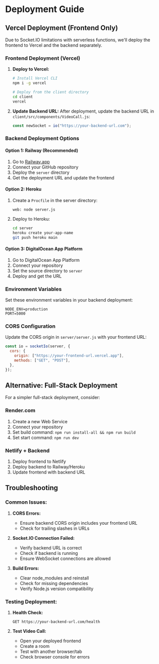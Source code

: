 # Deployment Guide

## Vercel Deployment (Frontend Only)

Due to Socket.IO limitations with serverless functions, we'll deploy the frontend to Vercel and the backend separately.

### Frontend Deployment (Vercel)

1. **Deploy to Vercel:**

   ```bash
   # Install Vercel CLI
   npm i -g vercel

   # Deploy from the client directory
   cd client
   vercel
   ```

2. **Update Backend URL:**
   After deployment, update the backend URL in `client/src/components/VideoCall.js`:
   ```javascript
   const newSocket = io("https://your-backend-url.com");
   ```

### Backend Deployment Options

#### Option 1: Railway (Recommended)

1. Go to [Railway.app](https://railway.app)
2. Connect your GitHub repository
3. Deploy the `server` directory
4. Get the deployment URL and update the frontend

#### Option 2: Heroku

1. Create a `Procfile` in the server directory:
   ```
   web: node server.js
   ```
2. Deploy to Heroku:
   ```bash
   cd server
   heroku create your-app-name
   git push heroku main
   ```

#### Option 3: DigitalOcean App Platform

1. Go to DigitalOcean App Platform
2. Connect your repository
3. Set the source directory to `server`
4. Deploy and get the URL

### Environment Variables

Set these environment variables in your backend deployment:

```env
NODE_ENV=production
PORT=5000
```

### CORS Configuration

Update the CORS origin in `server/server.js` with your frontend URL:

```javascript
const io = socketIo(server, {
  cors: {
    origin: ["https://your-frontend-url.vercel.app"],
    methods: ["GET", "POST"],
  },
});
```

## Alternative: Full-Stack Deployment

For a simpler full-stack deployment, consider:

### Render.com

1. Create a new Web Service
2. Connect your repository
3. Set build command: `npm run install-all && npm run build`
4. Set start command: `npm run dev`

### Netlify + Backend

1. Deploy frontend to Netlify
2. Deploy backend to Railway/Heroku
3. Update frontend with backend URL

## Troubleshooting

### Common Issues:

1. **CORS Errors:**

   - Ensure backend CORS origin includes your frontend URL
   - Check for trailing slashes in URLs

2. **Socket.IO Connection Failed:**

   - Verify backend URL is correct
   - Check if backend is running
   - Ensure WebSocket connections are allowed

3. **Build Errors:**
   - Clear node_modules and reinstall
   - Check for missing dependencies
   - Verify Node.js version compatibility

### Testing Deployment:

1. **Health Check:**

   ```
   GET https://your-backend-url.com/health
   ```

2. **Test Video Call:**
   - Open your deployed frontend
   - Create a room
   - Test with another browser/tab
   - Check browser console for errors
